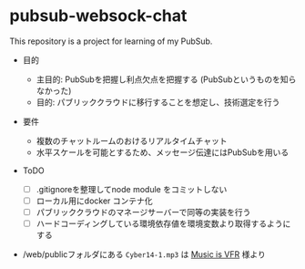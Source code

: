 # pubsub-websock-chat

This repository is a project for learning of my PubSub.

* 目的
  + 主目的: PubSubを把握し利点欠点を把握する (PubSubというものを知らなかった)
  + 目的: パブリッククラウドに移行することを想定し、技術選定を行う
  
* 要件
  + 複数のチャットルームのおけるリアルタイムチャット
  + 水平スケールを可能とするため、メッセージ伝達にはPubSubを用いる 
  
* ToDO 
  * [ ] .gitignoreを整理してnode module をコミットしない
  * [ ] ローカル用にdocker コンテナ化
  * [ ] パブリッククラウドのマネージサーバーで同等の実装を行う
  * [ ] ハードコーディングしている環境依存値を環境変数より取得するようにする
  
* /web/publicフォルダにある `Cyber14-1.mp3` は [Music is VFR](http://musicisvfr.com/free/license.html) 様より


